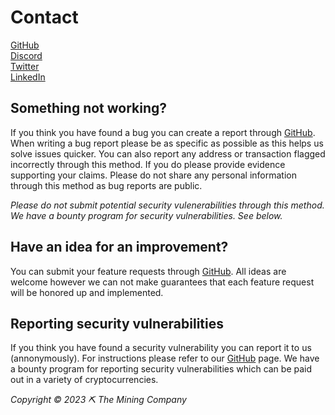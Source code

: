 # Contact

[GitHub](https://github.com/theminingco)\
[Discord](https://discord.gg/HvuJcwbg3W)\
[Twitter](https://twitter.com/theminingco)\
[LinkedIn](https://linkedin.com/company/theminingco)

## Something not working?

If you think you have found a bug you can create a report through [GitHub](https://github.com/theminingco/.github/issues/new/choose). When writing a bug report please be as specific as possible as this helps us solve issues quicker. You can also report any address or transaction flagged incorrectly through this method. If you do please provide evidence supporting your claims. Please do not share any personal information through this method as bug reports are public.

*Please do not submit potential security vulenerabilities through this method. We have a bounty program for security vulnerabilities. See below.*

## Have an idea for an improvement?

You can submit your feature requests through [GitHub](https://github.com/theminingco/.github/issues/new/choose). All ideas are welcome however we can not make guarantees that each feature request will be honored up and implemented.

## Reporting security vulnerabilities

If you think you have found a security vulnerability you can report it to us (annonymously). For instructions please refer to our [GitHub](https://github.com/theminingco/.github/security/policy) page. We have a bounty program for reporting security vulnerabilities which can be paid out in a variety of cryptocurrencies.

*Copyright © 2023 ⛏ The Mining Company*

